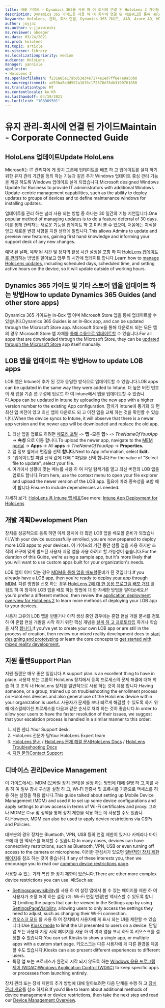 ```yaml
---
title: 배포 가이드 – Dynamics 365를 사용 하 여 회사에 연결 된 HoloLens 2 가이드-유지 관리
description: Dynamics 365 가이드를 사용 하 여 회사에 연결 된 네트워크를 통해 HoloLens 2 장치를 유지 관리 하는 방법을 알아봅니다.
keywords: HoloLens, 관리, 회사 연결, Dynamics 365 가이드, AAD, Azure AD, MDM, 모바일 장치 관리
author: joyjaz
ms.author: v-jjaswinski
ms.reviewer: aboeger
ms.date: 03/24/2021
ms.prod: hololens
ms.topic: article
ms.sitesec: library
ms.localizationpriority: medium
audience: HoloLens
manager: yannisle
appliesto:
- HoloLens 2
ms.openlocfilehash: f231e65e17ab053e34e7174e1ed7ff6e7a0a56b8
ms.sourcegitcommit: ad53ba5edd567a18f0c172578d78db3190701650
ms.translationtype: MT
ms.contentlocale: ko-KR
ms.lasthandoff: 04/19/2021
ms.locfileid: "108309501"
---
```

# <a name="maintain---corporate-connected-guide"></a><span data-ttu-id="f06dd-104">유지 관리-회사에 연결 된 가이드</span><span class="sxs-lookup"><span data-stu-id="f06dd-104">Maintain - Corporate Connected Guide</span></span>

## <a name="update-hololens"></a><span data-ttu-id="f06dd-105">HoloLens 업데이트</span><span class="sxs-lookup"><span data-stu-id="f06dd-105">Update HoloLens</span></span>

<span data-ttu-id="f06dd-106">Microsoft는 IT 관리자에 게 장치 그룹에 업데이트를 배포 하 고 업데이트를 설치 하기 위한 유지 관리 기간을 정의 하는 기능과 같은 추가 Windows 업데이트 중심 관리 기능을 제공 하도록 Windows 업데이트 설계 되었습니다.</span><span class="sxs-lookup"><span data-stu-id="f06dd-106">Microsoft designed Windows Update for Business to provide IT administrators with additional Windows Update-centric management capabilities, such as the ability to deploy updates to groups of devices and to define maintenance windows for installing updates.</span></span>

<span data-ttu-id="f06dd-107">업데이트를 관리 하는 널리 사용 되는 방법 중 하나는 30 일간의 기능 지연입니다.</span><span class="sxs-lookup"><span data-stu-id="f06dd-107">One popular method of managing updates is to do a feature deferral of 30 days.</span></span> <span data-ttu-id="f06dd-108">이를 통해 관리자는 새로운 기능을 업데이트 하 고 미리 볼 수 있으며, 처음에는 지식을 얻고 새로운 변경 사항을 지원 센터에 알립니다.</span><span class="sxs-lookup"><span data-stu-id="f06dd-108">This allows Admins to update and preview new features, gaining first hand knowledge and informing your support desk of any new changes.</span></span>

<span data-ttu-id="f06dd-109">예약 된 날짜, 예약 된 시간 및 장치의 활성 시간 설정을 포함 하 여 [HoloLens 업데이트를 관리](https://docs.microsoft.com/hololens/hololens-updates)하는 방법을 알아보고 업무 외 시간에 업데이트 합니다.</span><span class="sxs-lookup"><span data-stu-id="f06dd-109">Learn how to [manage HoloLens updates](https://docs.microsoft.com/hololens/hololens-updates), including scheduled days, scheduled time, and setting active hours on the device, so it will update outside of working hours.</span></span>

## <a name="how-to-update-dynamics-365-guides-and-other-store-apps"></a><span data-ttu-id="f06dd-110">Dynamics 365 가이드 및 기타 스토어 앱을 업데이트 하는 방법</span><span class="sxs-lookup"><span data-stu-id="f06dd-110">How to update Dynamics 365 Guides (and other store apps)</span></span>

<span data-ttu-id="f06dd-111">Dynamics 365 가이드는 In-Box 앱 이며 Microsoft Store 앱을 통해 업데이트할 수 있습니다.</span><span class="sxs-lookup"><span data-stu-id="f06dd-111">Dynamics 365 Guides is an In-Box app, and can be updated through the Microsoft Store app.</span></span> <span data-ttu-id="f06dd-112">Microsoft Store을 통해 다운로드 되는 모든 앱의 경우 Microsoft Store 앱 자체를 [통해 수동으로 업데이트할](https://docs.microsoft.com/hololens/holographic-store-apps#update-apps) 수 있습니다.</span><span class="sxs-lookup"><span data-stu-id="f06dd-112">For all apps that are downloaded through the Microsoft Store, they can be [updated through the Microsoft Store](https://docs.microsoft.com/hololens/holographic-store-apps#update-apps) app itself manually.</span></span>

## <a name="how-to-update-lob-apps"></a><span data-ttu-id="f06dd-113">LOB 앱을 업데이트 하는 방법</span><span class="sxs-lookup"><span data-stu-id="f06dd-113">How to update LOB apps</span></span>

<span data-ttu-id="f06dd-114">LOB 앱은 Intune에 추가 된 것과 동일한 방식으로 업데이트할 수 있습니다.</span><span class="sxs-lookup"><span data-stu-id="f06dd-114">LOB apps can be updated in the same way they were added to Intune.</span></span> <span data-ttu-id="f06dd-115">더 높은 버전 번호의 새 앱을 기존 앱 구성에 업로드 하 여 Intune에서 앱을 업데이트할 수 있습니다.</span><span class="sxs-lookup"><span data-stu-id="f06dd-115">Apps can be updated in Intune by uploading the new app with a higher version number to the existing App configuration.</span></span> <span data-ttu-id="f06dd-116">장치가 Intune에 동기화 되 면 최신 앱 버전이 있고 최신 앱이 다운로드 되 고 이전 앱을 교체 하는 것을 확인할 수 있습니다.</span><span class="sxs-lookup"><span data-stu-id="f06dd-116">When the device syncs to Intune, it will observe that there is a newer app version and the newer app will be downloaded and replace the old app.</span></span>

1. <span data-ttu-id="f06dd-117">최신 앱을 업로드 하려면 [메모리 포털](https://endpoint.microsoft.com/#home)  ->  **앱** -모든 **앱**>  ->  *TheNameOfYourApp*  ->  **속성** 으로 이동 합니다.</span><span class="sxs-lookup"><span data-stu-id="f06dd-117">To upload the newer app, navigate to the [MEM portal](https://endpoint.microsoft.com/#home) -> **Apps** -> All **apps** -> *TheNameOfYourApp* -> **Properties.**</span></span>
2. <span data-ttu-id="f06dd-118">앱 정보 옆에서 편집을 선택 **합니다.**</span><span class="sxs-lookup"><span data-stu-id="f06dd-118">Next to App information, select **Edit.**</span></span>
3. <span data-ttu-id="f06dd-119">&quot;업데이트할 파일 선택 값에 대해 &quot; 파일을 선택 합니다.</span><span class="sxs-lookup"><span data-stu-id="f06dd-119">For the value of &quot;Select file to update&quot;, select your file.</span></span>
4. <span data-ttu-id="f06dd-120">여기에서 상황에 맞는 메뉴를 사용 하 여 파일 탐색기를 열고 최신 버전의 LOB 앱을 업로드 합니다.</span><span class="sxs-lookup"><span data-stu-id="f06dd-120">From here, use the context menu to open your file explorer and upload the newer version of the LOB app.</span></span> <span data-ttu-id="f06dd-121">필요에 따라 종속성을 포함 해야 합니다.</span><span class="sxs-lookup"><span data-stu-id="f06dd-121">Ensure to include dependencies as needed.</span></span>

<span data-ttu-id="f06dd-122">자세히 보기: [HoloLens 용 Intune 앱 배포](https://docs.microsoft.com/hololens/app-deploy-intune)</span><span class="sxs-lookup"><span data-stu-id="f06dd-122">See more: [Intune App Deployment for HoloLens](https://docs.microsoft.com/hololens/app-deploy-intune)</span></span>

## <a name="development-plan"></a><span data-ttu-id="f06dd-123">개발 계획</span><span class="sxs-lookup"><span data-stu-id="f06dd-123">Development Plan</span></span>

<span data-ttu-id="f06dd-124">장치를 성공적으로 등록 하면 이제 장치에 더 많은 LOB 앱을 배포할 준비가 되었습니다.</span><span class="sxs-lookup"><span data-stu-id="f06dd-124">With your device successfully enrolled, you are now prepared to deploy more LOB apps to your devices.</span></span> <span data-ttu-id="f06dd-125">이 가이드의 기간 동안 샘플 앱을 사용 하지만 조직의 요구에 맞게 빌드된 사용자 지정 앱을 사용 하려고 할 가능성이 높습니다.</span><span class="sxs-lookup"><span data-stu-id="f06dd-125">For the duration of this Guide, we're using a sample app, but it's more likely that you will want to use custom apps built for your organization's needs.</span></span>

<span data-ttu-id="f06dd-126">LOB 앱이 이미 있는 경우 [MDM을 통해 앱을 배포할](https://docs.microsoft.com/hololens/app-deploy-intune)준비가 된 것입니다.</span><span class="sxs-lookup"><span data-stu-id="f06dd-126">If you already have a LOB app, then you're ready to [deploy your app through MDM](https://docs.microsoft.com/hololens/app-deploy-intune).</span></span> <span data-ttu-id="f06dd-127">다른 방법을 선호 하는 경우 [HoloLens 2에 대 한 응용 프로그램 배포 개요](https://docs.microsoft.com/hololens/app-deploy-overview) 를 검토 하 여 장치에 LOB 앱을 배포 하는 방법에 대 한 자세한 방법을 알아보세요.</span><span class="sxs-lookup"><span data-stu-id="f06dd-127">If you'd prefer a different method, then review the [application deployment overview for HoloLens 2](https://docs.microsoft.com/hololens/app-deploy-overview) to learn more methods of deploying your LOB app to your devices.</span></span>

<span data-ttu-id="f06dd-128">사용자 고유의 LOB 앱을 만들거나 아직 생성 중인 경우에는 혼합 현실 개발 문서를 검토 하 여 혼합 현실 개발을 시작 하기 위한 핵심 개념을 [설계 하 고 프로토타입](https://docs.microsoft.com/windows/mixed-reality/design/design) 하거나 학습을 시작 [합니다.](https://docs.microsoft.com/windows/mixed-reality/discover/get-started-with-mr)</span><span class="sxs-lookup"><span data-stu-id="f06dd-128">If you've yet to create your own LOB app or are still in the process of creation, then review our mixed reality development docs to [start designing and prototyping](https://docs.microsoft.com/windows/mixed-reality/design/design) or learn the core concepts to [get started with mixed reality development.](https://docs.microsoft.com/windows/mixed-reality/discover/get-started-with-mr)</span></span>

## <a name="support-plan"></a><span data-ttu-id="f06dd-129">지원 플랜</span><span class="sxs-lookup"><span data-stu-id="f06dd-129">Support Plan</span></span>

<span data-ttu-id="f06dd-130">지원 플랜은 매우 좋은 일입니다.</span><span class="sxs-lookup"><span data-stu-id="f06dd-130">A support plan is an excellent thing to have in place.</span></span> <span data-ttu-id="f06dd-131">사용자 또는 그룹이 HoloLens 장치에서 등록 프로세스의 문제 해결에 대해 학습 하 고 조직 내 HoloLens 장치를 일반적으로 사용 하는 것이 유용 합니다.</span><span class="sxs-lookup"><span data-stu-id="f06dd-131">Having someone, or a group, trained up on troubleshooting the enrollment process on HoloLens devices and also general use of the HoloLens device within your organization is useful.</span></span> <span data-ttu-id="f06dd-132">사용자가 문제를 보다 빠르게 해결할 수 있도록 하기 위해 에스컬레이션 프로세스를 다음과 같은 순서로 처리 하는 것이 좋습니다.</span><span class="sxs-lookup"><span data-stu-id="f06dd-132">In order to allow your users to have the faster resolution of their issues, we suggest that your escalation process is handled in a similar manner to this order:</span></span>

1. <span data-ttu-id="f06dd-133">지원 센터.</span><span class="sxs-lookup"><span data-stu-id="f06dd-133">Your Support desk.</span></span>
2. <span data-ttu-id="f06dd-134">HoloLens 전문가 팀</span><span class="sxs-lookup"><span data-stu-id="f06dd-134">Your HoloLens Expert team</span></span>
3. <span data-ttu-id="f06dd-135">[HoloLens 문서](https://docs.microsoft.com/hololens/)  /  [HoloLens 문제 해결 문서](https://docs.microsoft.com/hololens/hololens-troubleshooting)</span><span class="sxs-lookup"><span data-stu-id="f06dd-135">[HoloLens Docs](https://docs.microsoft.com/hololens/) / [HoloLens Troubleshooting Docs](https://docs.microsoft.com/hololens/hololens-troubleshooting)</span></span>
4. [<span data-ttu-id="f06dd-136">지원 문의</span><span class="sxs-lookup"><span data-stu-id="f06dd-136">Contact Support</span></span>](https://support.serviceshub.microsoft.com/supportforbusiness/create?sapId=e9391227-fa6d-927b-0fff-f96288631b8f)

## <a name="device-management"></a><span data-ttu-id="f06dd-137">디바이스 관리</span><span class="sxs-lookup"><span data-stu-id="f06dd-137">Device Management</span></span>

<span data-ttu-id="f06dd-138">이 가이드에서는 MDM (모바일 장치 관리)을 설정 하는 방법에 대해 설명 하 고,이를 사용 하 여 일부 장치 구성을 설정 하 고, Wi-Fi 인증서 및 프록시를 기준으로 액세스를 허용 하는 설정을 적용 합니다.</span><span class="sxs-lookup"><span data-stu-id="f06dd-138">This guide talked about setting up Mobile Device Management (MDM) and used it to set up some device configurations and apply settings to allow access in terms of Wi-Fi certificates and proxy.</span></span> <span data-ttu-id="f06dd-139">그러나 MDM은 Csp 및 정책을 통해 장치 제한을 적용 하는 데 사용할 수도 있습니다.</span><span class="sxs-lookup"><span data-stu-id="f06dd-139">However, MDM can also be used to apply device restrictions via CSPs and Policies.</span></span>

<span data-ttu-id="f06dd-140">대부분의 경우 장치는 Bluetooth, VPN, USB 등의 연결 제한이 있거나 카메라나 마이크에 대 한 액세스를 해제할 수 있습니다.</span><span class="sxs-lookup"><span data-stu-id="f06dd-140">In many cases, devices can have connectivity restrictions, such as Bluetooth, VPN, USB or even turning off access to the camera or microphone.</span></span> <span data-ttu-id="f06dd-141">이러한 관심사가 있으면 [일반적인 장치 제한 페이지](https://docs.microsoft.com/hololens/hololens-common-device-restrictions)를 참조 하는 것이 좋습니다.</span><span class="sxs-lookup"><span data-stu-id="f06dd-141">If any of these interests you, then we encourage you to read our [common device restrictions page](https://docs.microsoft.com/hololens/hololens-common-device-restrictions).</span></span>

<span data-ttu-id="f06dd-142">사용할 수 있는 기타 복잡 한 장치 제한이 있습니다.</span><span class="sxs-lookup"><span data-stu-id="f06dd-142">There are other more complex device restrictions you can use.</span></span> <span data-ttu-id="f06dd-143">예:</span><span class="sxs-lookup"><span data-stu-id="f06dd-143">Such as:</span></span>

- <span data-ttu-id="f06dd-144">[Settingspagevisibility](https://docs.microsoft.com/hololens/settings-uri-list)를 사용 하 여 설정 앱에서 볼 수 있는 페이지를 제한 하 여 사용자가 조정 해야 하는 설정 (예: Wi-Fi 연결 변경)만 액세스할 수 있도록 합니다.</span><span class="sxs-lookup"><span data-stu-id="f06dd-144">Limiting the pages that can be viewed in the Settings app by using [SettingsPageVisibility](https://docs.microsoft.com/hololens/settings-uri-list), allowing users to only access the settings they need to adjust, such as changing their Wi-Fi connection.</span></span>
- <span data-ttu-id="f06dd-145">[키오스크 모드](https://docs.microsoft.com/hololens/hololens-kiosk) 를 사용 하 여 장치에서 사용자에 게 표시 되는 UI를 제한할 수 있습니다.</span><span class="sxs-lookup"><span data-stu-id="f06dd-145">Use [Kiosk mode](https://docs.microsoft.com/hololens/hololens-kiosk) to limit the UI presented to users on a device.</span></span> <span data-ttu-id="f06dd-146">단일 앱 또는 사용자 지정 시작 페이지를 사용 하 여 여러 앱을 표시 하도록 키오스크를 설정할 수 있습니다.</span><span class="sxs-lookup"><span data-stu-id="f06dd-146">You can set Kiosks to show a single app, or multiple apps with a custom start page.</span></span> <span data-ttu-id="f06dd-147">키오스크는 다른 사용자에 게 다른 환경을 제공할 수도 있습니다.</span><span class="sxs-lookup"><span data-stu-id="f06dd-147">Kiosks can also present different experiences to different users.</span></span>
- <span data-ttu-id="f06dd-148">특정 앱 또는 프로세스가 완전히 시작 되지 않도록 하는 [Windows 응용 프로그램 제어 (WDAC)](https://docs.microsoft.com/hololens/windows-defender-application-control-wdac)</span><span class="sxs-lookup"><span data-stu-id="f06dd-148">[Windows Application Control (WDAC)](https://docs.microsoft.com/hololens/windows-defender-application-control-wdac) to keep specific apps or processes from launching entirely.</span></span>

<span data-ttu-id="f06dd-149">장치 관리 또는 장치 제한의 추가 방법에 대해 알아보려면 다음 단계를 수행 하 고 [장치 관리 개요](https://docs.microsoft.com/hololens/hololens-csp-policy-overview)를 참조 하세요.</span><span class="sxs-lookup"><span data-stu-id="f06dd-149">If you'd like to learn about additional methods of device management or device restrictions, then take the next step and read our [Device Management Overview](https://docs.microsoft.com/hololens/hololens-csp-policy-overview).</span></span>





